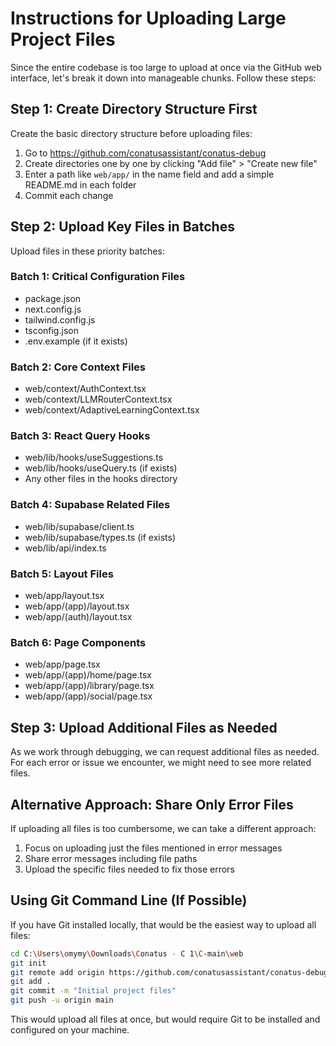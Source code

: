 # Instructions for Uploading Large Project Files

Since the entire codebase is too large to upload at once via the GitHub web interface, let's break it down into manageable chunks. Follow these steps:

## Step 1: Create Directory Structure First

Create the basic directory structure before uploading files:

1. Go to https://github.com/conatusassistant/conatus-debug
2. Create directories one by one by clicking "Add file" > "Create new file"
3. Enter a path like `web/app/` in the name field and add a simple README.md in each folder
4. Commit each change

## Step 2: Upload Key Files in Batches

Upload files in these priority batches:

### Batch 1: Critical Configuration Files
- package.json
- next.config.js
- tailwind.config.js
- tsconfig.json
- .env.example (if it exists)

### Batch 2: Core Context Files
- web/context/AuthContext.tsx
- web/context/LLMRouterContext.tsx
- web/context/AdaptiveLearningContext.tsx

### Batch 3: React Query Hooks
- web/lib/hooks/useSuggestions.ts
- web/lib/hooks/useQuery.ts (if exists)
- Any other files in the hooks directory

### Batch 4: Supabase Related Files
- web/lib/supabase/client.ts
- web/lib/supabase/types.ts (if exists)
- web/lib/api/index.ts

### Batch 5: Layout Files
- web/app/layout.tsx
- web/app/(app)/layout.tsx
- web/app/(auth)/layout.tsx

### Batch 6: Page Components
- web/app/page.tsx
- web/app/(app)/home/page.tsx
- web/app/(app)/library/page.tsx
- web/app/(app)/social/page.tsx

## Step 3: Upload Additional Files as Needed

As we work through debugging, we can request additional files as needed. For each error or issue we encounter, we might need to see more related files.

## Alternative Approach: Share Only Error Files

If uploading all files is too cumbersome, we can take a different approach:

1. Focus on uploading just the files mentioned in error messages
2. Share error messages including file paths
3. Upload the specific files needed to fix those errors

## Using Git Command Line (If Possible)

If you have Git installed locally, that would be the easiest way to upload all files:

```bash
cd C:\Users\omymy\Downloads\Conatus - C 1\C-main\web
git init
git remote add origin https://github.com/conatusassistant/conatus-debug.git
git add .
git commit -m "Initial project files"
git push -u origin main
```

This would upload all files at once, but would require Git to be installed and configured on your machine.